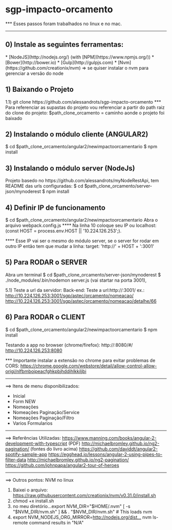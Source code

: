 # sgp-impacto-orcamento

*** Esses passos foram trabalhados no linux e no mac.
************************************************************************************************
<h2> 0) Instale as seguintes ferramentas:</h2> 
* [NodeJS](http://nodejs.org/) (with [NPM](https://www.npmjs.org/))
* [Bower](http://bower.io)
* [Gulp](http://gulpjs.com)
* [Nvm](https://github.com/creationix/nvm) => se quiser instalar o nvm para gerenciar a versão do node

<h2> 1) Baixando o Projeto </h2>
  1.1) git clone https://github.com/alessandrots/sgp-impacto-orcamento
  *** Para referenciar as supastas do projeto vou referenciar a partir do path raiz do clone do projeto: 
  $path_clone_orcamento = caminho aonde o projeto foi baixado

<h2> 2) Instalando o módulo cliente (ANGULAR2)</h2>
  $ cd $path_clone_orcamento/angular2/newimpactoorcamentario
  $ npm install

<h2> 3) Instalando o módulo server (NodeJs)</h2>
  Projeto basedo no https://github.com/alessandrots/myNodeRestApi, tem README das urls configuradas:
  $ cd $path_clone_orcamento/server-json/mynoderest
  $ npm install

<h2> 4) Definir IP de funcionamento </h2>
  $ cd $path_clone_orcamento/angular2/newimpactoorcamentario
  Abra o arquivo webpack.config.js
  **** Na linha 10 coloque seu IP ou localhost:
  (const HOST = process.env.HOST || '10.224.126.253';).

  **** Esse IP vai ser o mesmo do módulo server, se o server for rodar em outro IP então tem que mudar a linha:
  target: 'http://' + HOST + ':3001'

<h2> 5) Para RODAR o SERVER </h2>
  Abra um terminal
  $ cd $path_clone_orcamento/server-json/mynoderest
  $ ./node_modules/.bin/nodemon server.js 
  (vai startar na porta 3001), 

  5.1) Teste a url da servidor:
  Back-end:
  Teste a url:http://<IP>:3001/<path servicos> 
    ex.: 
    http://10.224.126.253:3001/sgp/astec/orcamento/nomeacao/
    http://10.224.126.253:3001/sgp/astec/orcamento/nomeacao/detalhe/66

<h2> 6) Para RODAR o CLIENT </h2>
  $ cd $path_clone_orcamento/angular2/newimpactoorcamentario
  $ npm install
  
  Testando a app no browser (chrome/firefox):
  http://<IP>:8080/#/
  http://10.224.126.253:8080

  *** Importante instalar a extensão no chrome para evitar problemas de CORS:
  https://chrome.google.com/webstore/detail/allow-control-allow-origi/nlfbmbojpeacfghkpbjhddihlkkiljbi

************************************************************************************************
==> Itens de menu disponibilizados:
  - Inicial
  - Form NEW
  - Nomeações
  - Nomeações Paginação/Service
  - Nomeações Paginação/Filtro
  - Varios Formularios

************************************************************************************************  

==> Referências Utilizadas:
  https://www.manning.com/books/angular-2-development-with-typescript (PDF)
  http://michaelbromley.github.io/ng2-pagination/ (fontes do livro acima)
  https://github.com/daviddt/angular2-spotify-sample-app
  https://egghead.io/lessons/angular-2-using-pipes-to-filter-data
  http://michaelbromley.github.io/ng2-pagination/
  https://github.com/johnpapa/angular2-tour-of-heroes

************************************************************************************************

==> Outros pontos:
NVM no linux
1) Baixei o arquivo: https://raw.githubusercontent.com/creationix/nvm/v0.31.0/install.sh
2) chmod +x install.sh
3) no meu diretório…export NVM_DIR="$HOME/.nvm"
 [ -s "$NVM_DIR/nvm.sh" ] && . "$NVM_DIR/nvm.sh" # This loads nvm
5) export NVM_NODEJS_ORG_MIRROR=http://nodejs.org/dist…
nvm ls-remote command results in "N/A"

